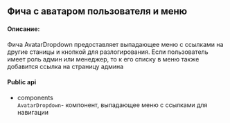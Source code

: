 ## Фича с аватаром пользователя и меню

#### Описание:

Фича AvatarDropdown предоставляет выпадающее меню с ссылками на другие станицы и кнопкой для разлогирования. Если пользователь имеет роль админ или менеджер, то к его списку в меню также добавится ссылка на страницу админа

#### Public api

- components  
`AvatarDropdown`- компонент, выпадающее меню с ссылками для навигации  

